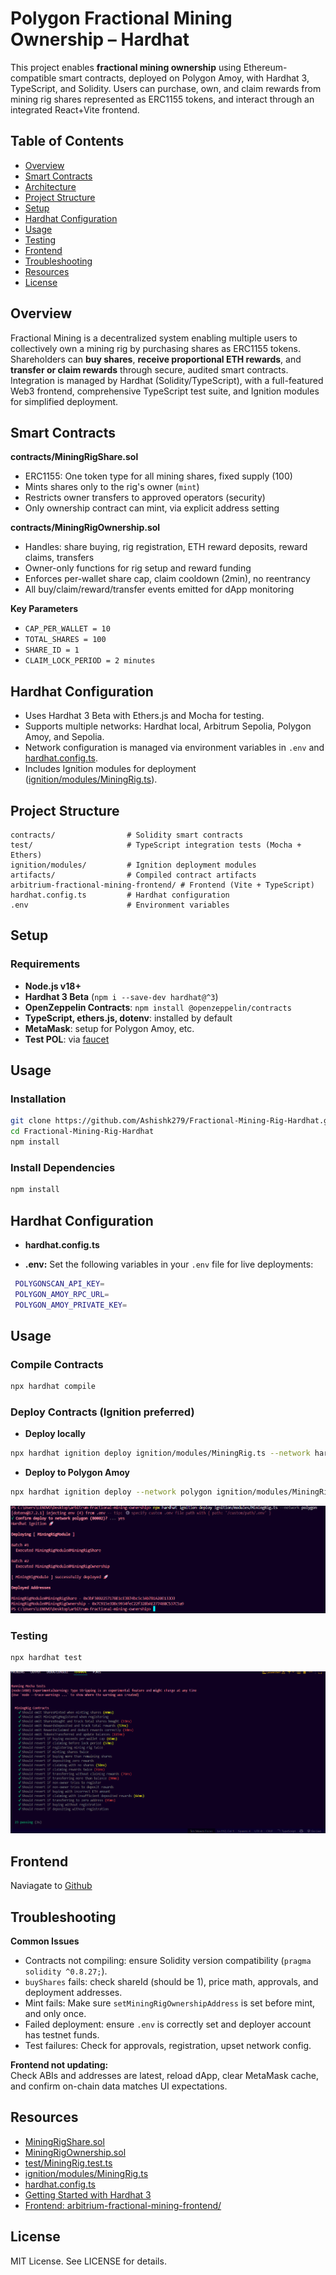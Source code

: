 # Polygon Fractional Mining Ownership – Hardhat

This project enables **fractional mining ownership** using Ethereum-compatible smart contracts, deployed on Polygon Amoy, with Hardhat 3, TypeScript, and Solidity. Users can purchase, own, and claim rewards from mining rig shares represented as ERC1155 tokens, and interact through an integrated React+Vite frontend.

## Table of Contents

- [Overview](#overview)
- [Smart Contracts](#smart-contracts)
- [Architecture](#architecture)
- [Project Structure](#project-structure)
- [Setup](#setup)
- [Hardhat Configuration](#hardhat-configuration)
- [Usage](#usage)
- [Testing](#testing)
- [Frontend](#frontend)
- [Troubleshooting](#troubleshooting)
- [Resources](#resources)
- [License](#license)

## Overview

Fractional Mining is a decentralized system enabling multiple users to collectively own a mining rig by purchasing shares as ERC1155 tokens. Shareholders can **buy shares**, **receive proportional ETH rewards**, and **transfer or claim rewards** through secure, audited smart contracts. Integration is managed by Hardhat (Solidity/TypeScript), with a full-featured Web3 frontend, comprehensive TypeScript test suite, and Ignition modules for simplified deployment.


## Smart Contracts

**contracts/MiningRigShare.sol** 
- ERC1155: One token type for all mining shares, fixed supply (100)
- Mints shares only to the rig's owner (`mint`)
- Restricts owner transfers to approved operators (security)
- Only ownership contract can mint, via explicit address setting

**contracts/MiningRigOwnership.sol**
- Handles: share buying, rig registration, ETH reward deposits, reward claims, transfers
- Owner-only functions for rig setup and reward funding
- Enforces per-wallet share cap, claim cooldown (2min), no reentrancy
- All buy/claim/reward/transfer events emitted for dApp monitoring


**Key Parameters**
- `CAP_PER_WALLET = 10`
- `TOTAL_SHARES = 100`
- `SHARE_ID = 1`
- `CLAIM_LOCK_PERIOD = 2 minutes`

## Hardhat Configuration

- Uses Hardhat 3 Beta with Ethers.js and Mocha for testing.
- Supports multiple networks: Hardhat local, Arbitrum Sepolia, Polygon Amoy, and Sepolia.
- Network configuration is managed via environment variables in `.env` and [hardhat.config.ts](hardhat.config.ts).
- Includes Ignition modules for deployment ([ignition/modules/MiningRig.ts](ignition/modules/MiningRig.ts)).

## Project Structure

```
contracts/                # Solidity smart contracts
test/                     # TypeScript integration tests (Mocha + Ethers)
ignition/modules/         # Ignition deployment modules
artifacts/                # Compiled contract artifacts
arbitrium-fractional-mining-frontend/ # Frontend (Vite + TypeScript)
hardhat.config.ts         # Hardhat configuration
.env                      # Environment variables
```

## Setup

### Requirements

- **Node.js v18+**
- **Hardhat 3 Beta** (`npm i --save-dev hardhat@^3`)
- **OpenZeppelin Contracts**: `npm install @openzeppelin/contracts`
- **TypeScript, ethers.js, dotenv**: installed by default
- **MetaMask**: setup for Polygon Amoy, etc.
- **Test POL**: via [faucet](https://amoy.polygonscan.com/)
## Usage

### Installation
```bash
git clone https://github.com/Ashishk279/Fractional-Mining-Rig-Hardhat.git
cd Fractional-Mining-Rig-Hardhat
npm install

```

### Install Dependencies

```sh
npm install
```
## Hardhat Configuration

- **hardhat.config.ts** 

- **.env:**
Set the following variables in your `.env` file for live deployments:
```bash
 POLYGONSCAN_API_KEY=
 POLYGON_AMOY_RPC_URL=
 POLYGON_AMOY_PRIVATE_KEY=
```
## Usage

### Compile Contracts
```bash
npx hardhat compile

```

### Deploy Contracts (Ignition preferred)

- **Deploy locally**
```bash
npx hardhat ignition deploy ignition/modules/MiningRig.ts --network hardhat

```

- **Deploy to Polygon Amoy**
```bash
npx hardhat ignition deploy --network polygon ignition/modules/MiningRig.ts

```
![Mining Rig Diagram](images/Deploy.png)

### Testing

```bash
npx hardhat test
```
![Mining Rig Diagram](images/Test.png)


## Frontend
Naviagate to [Github](https://github.com/Ashishk279/Fractional-Mining-Rig-DApp)


## Troubleshooting

**Common Issues**

- Contracts not compiling: ensure Solidity version compatibility (`pragma solidity ^0.8.27;`).
- `buyShares` fails: check shareId (should be 1), price math, approvals, and deployment addresses.
- Mint fails: Make sure `setMiningRigOwnershipAddress` is set before mint, and only once.
- Failed deployment: ensure `.env` is correctly set and deployer account has testnet funds.
- Test failures: Check for approvals, registration, upset network config.

**Frontend not updating:**  
Check ABIs and addresses are latest, reload dApp, clear MetaMask cache, and confirm on-chain data matches UI expectations.


## Resources

- [MiningRigShare.sol](contracts/MiningRigShare.sol)
- [MiningRigOwnership.sol](contracts/MiningRigOwnership.sol)
- [test/MiningRig.test.ts](test/MiningRig.test.ts)
- [ignition/modules/MiningRig.ts](ignition/modules/MiningRig.ts)
- [hardhat.config.ts](hardhat.config.ts)
- [Getting Started with Hardhat 3](https://hardhat.org/docs/getting-started#getting-started-with-hardhat-3)
- [Frontend: arbitrium-fractional-mining-frontend/](https://github.com/Ashishk279/Fractional-Mining-Rig-DApp)


## License

MIT License. See LICENSE for details.